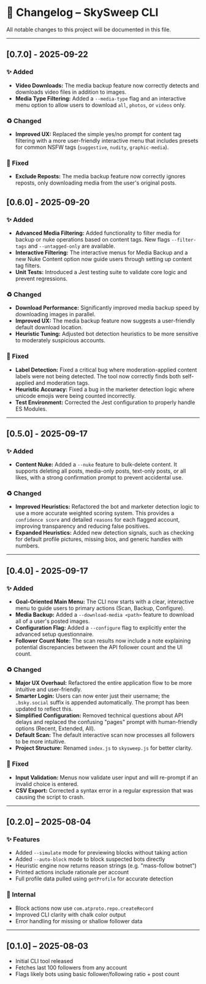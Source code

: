 # 📄 Changelog – SkySweep CLI

All notable changes to this project will be documented in this file.

---

## [0.7.0] - 2025-09-22

### ✨ Added

- **Video Downloads:** The media backup feature now correctly detects and downloads video files in addition to images.
- **Media Type Filtering:** Added a `--media-type` flag and an interactive menu option to allow users to download `all`, `photos`, or `videos` only.

### ♻️ Changed

- **Improved UX:** Replaced the simple yes/no prompt for content tag filtering with a more user-friendly interactive menu that includes presets for common NSFW tags (`suggestive`, `nudity`, `graphic-media`).

### 🐛 Fixed

- **Exclude Reposts:** The media backup feature now correctly ignores reposts, only downloading media from the user's original posts.


## [0.6.0] - 2025-09-20

### ✨ Added

- **Advanced Media Filtering:** Added functionality to filter media for backup or nuke operations based on content tags. New flags `--filter-tags` and `--untagged-only` are available.
- **Interactive Filtering:** The interactive menus for Media Backup and a new Nuke Content option now guide users through setting up content tag filters.
- **Unit Tests:** Introduced a Jest testing suite to validate core logic and prevent regressions.

### ♻️ Changed

- **Download Performance:** Significantly improved media backup speed by downloading images in parallel.
- **Improved UX:** The media backup feature now suggests a user-friendly default download location.
- **Heuristic Tuning:** Adjusted bot detection heuristics to be more sensitive to moderately suspicious accounts.

### 🐛 Fixed

- **Label Detection:** Fixed a critical bug where moderation-applied content labels were not being detected. The tool now correctly finds both self-applied and moderation tags.
- **Heuristic Accuracy:** Fixed a bug in the marketer detection logic where unicode emojis were being counted incorrectly.
- **Test Environment:** Corrected the Jest configuration to properly handle ES Modules.

---

## [0.5.0] - 2025-09-17

### ✨ Added

- **Content Nuke:** Added a `--nuke` feature to bulk-delete content. It supports deleting all posts, media-only posts, text-only posts, or all likes, with a strong confirmation prompt to prevent accidental use.

### ♻️ Changed

- **Improved Heuristics:** Refactored the bot and marketer detection logic to use a more accurate weighted scoring system. This provides a `confidence score` and detailed `reasons` for each flagged account, improving transparency and reducing false positives.
- **Expanded Heuristics:** Added new detection signals, such as checking for default profile pictures, missing bios, and generic handles with numbers.

---

## [0.4.0] - 2025-09-17

### ✨ Added

- **Goal-Oriented Main Menu:** The CLI now starts with a clear, interactive menu to guide users to primary actions (Scan, Backup, Configure).
- **Media Backup:** Added a `--download-media <path>` feature to download all of a user's posted images.
- **Configuration Flag:** Added a `--configure` flag to explicitly enter the advanced setup questionnaire.
- **Follower Count Note:** The scan results now include a note explaining potential discrepancies between the API follower count and the UI count.

### ♻️ Changed

- **Major UX Overhaul:** Refactored the entire application flow to be more intuitive and user-friendly.
- **Smarter Login:** Users can now enter just their username; the `.bsky.social` suffix is appended automatically. The prompt has been updated to reflect this.
- **Simplified Configuration:** Removed technical questions about API delays and replaced the confusing "pages" prompt with human-friendly options (Recent, Extended, All).
- **Default Scan:** The default interactive scan now processes all followers to be more intuitive.
- **Project Structure:** Renamed `index.js` to `skysweep.js` for better clarity.

### 🐛 Fixed

- **Input Validation:** Menus now validate user input and will re-prompt if an invalid choice is entered.
- **CSV Export:** Corrected a syntax error in a regular expression that was causing the script to crash.

---

## [0.2.0] – 2025-08-04

### ✨ Features

- Added `--simulate` mode for previewing blocks without taking action
- Added `--auto-block` mode to block suspected bots directly
- Heuristic engine now returns reason strings (e.g. "mass-follow botnet")
- Printed actions include rationale per account
- Full profile data pulled using `getProfile` for accurate detection

### 🔧 Internal

- Block actions now use `com.atproto.repo.createRecord`
- Improved CLI clarity with chalk color output
- Error handling for missing or shallow follower data

---

## [0.1.0] – 2025-08-03

- Initial CLI tool released
- Fetches last 100 followers from any account
- Flags likely bots using basic follower/following ratio + post count